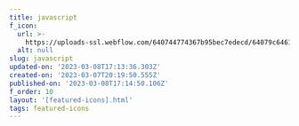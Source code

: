 ```yaml
---
title: javascript
f_icon:
  url: >-
    https://uploads-ssl.webflow.com/640744774367b95bec7edecd/64079c6461285e78dde95c45_icon-javascript.svg
  alt: null
slug: javascript
updated-on: '2023-03-08T17:13:36.303Z'
created-on: '2023-03-07T20:19:50.555Z'
published-on: '2023-03-08T17:14:50.106Z'
f_order: 10
layout: '[featured-icons].html'
tags: featured-icons
---
```



